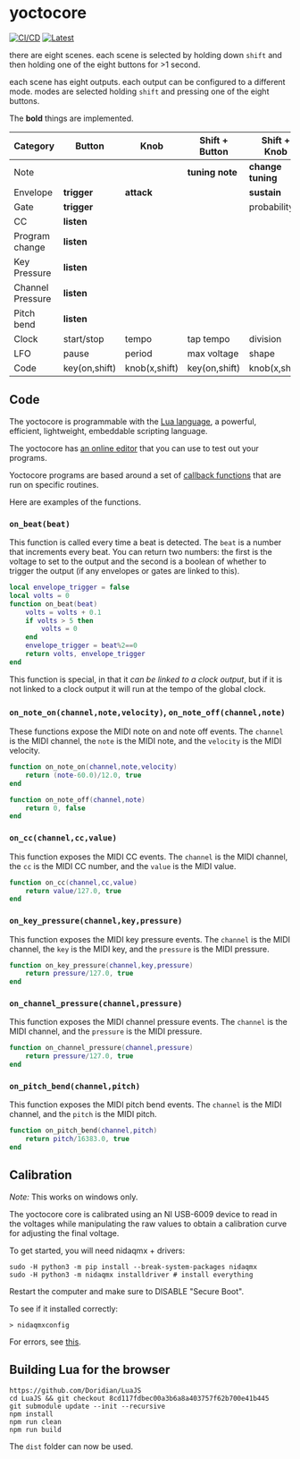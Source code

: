 # yoctocore


[![CI/CD](https://github.com/schollz/yoctocore/actions/workflows/build.yml/badge.svg)](https://github.com/schollz/yoctocore/actions/workflows/build.yml) [![Latest](https://img.shields.io/github/v/release/schollz/yoctocore?color=brightgreen&label=Release)](https://github.com/schollz/yoctocore/releases/latest)

there are eight scenes. each scene is selected by holding down `shift` and then holding one of the eight buttons for >1 second.

each scene has eight outputs. each output can be configured to a different mode. modes are selected holding `shift` and pressing one of the eight buttons.

The **bold** things are implemented.

| Category         | Button        | Knob          | Shift + Button  | Shift + Knob      | Button + Knob |
| ---------------- | ------------- | ------------- | --------------- | ----------------- | ------------- |
| Note             |               |               | **tuning note** | **change tuning** | **voltage**   |
| Envelope         | **trigger**   | **attack**    |                 | **sustain**       | **release**   |
| Gate             | **trigger**   |               |                 | probability       |               |
| CC               | **listen**    |               |                 |                   |               |
| Program change   | **listen**    |               |                 |                   |               |
| Key Pressure     | **listen**    |               |                 |                   |               |
| Channel Pressure | **listen**    |               |                 |                   |               |
| Pitch bend       | **listen**    |               |                 |                   |               |
| Clock            | start/stop    | tempo         | tap tempo       | division          |               |
| LFO              | pause         | period        | max voltage     | shape             |               |
| Code             | key(on,shift) | knob(x,shift) | key(on,shift)   | knob(x,shift)     |               |

## Code

The yoctocore is programmable with the [Lua language](https://www.lua.org/manual/5.4/manual.html), a powerful, efficient, lightweight, embeddable scripting language. 

The yoctocore has [an online editor](https://my.yoctocore.com) that you can use to test out your programs.

Yoctocore programs are based around a set of [callback functions](https://en.wikipedia.org/wiki/Callback_(computer_programming)) that are run on specific routines.

Here are examples of the functions.

### `on_beat(beat)`

This function is called every time a beat is detected. The `beat` is a number that increments every beat. You can return two numbers: the first is the voltage to set to the output and the second is a boolean of whether to trigger the output (if any envelopes or gates are linked to this). 

```lua
local envelope_trigger = false  
local volts = 0
function on_beat(beat)
    volts = volts + 0.1
    if volts > 5 then
        volts = 0
    end
    envelope_trigger = beat%2==0
    return volts, envelope_trigger
end
```

This function is special, in that it *can be linked to a clock output*, but if it is not linked to a clock output it will run at the tempo of the global clock.

### `on_note_on(channel,note,velocity)`, `on_note_off(channel,note)`

These functions expose the MIDI note on and note off events. The `channel` is the MIDI channel, the `note` is the MIDI note, and the `velocity` is the MIDI velocity.

```lua
function on_note_on(channel,note,velocity)
    return (note-60.0)/12.0, true
end

function on_note_off(channel,note)
    return 0, false
end
```

### `on_cc(channel,cc,value)`

This function exposes the MIDI CC events. The `channel` is the MIDI channel, the `cc` is the MIDI CC number, and the `value` is the MIDI value.

```lua
function on_cc(channel,cc,value)
    return value/127.0, true
end
```

### `on_key_pressure(channel,key,pressure)`

This function exposes the MIDI key pressure events. The `channel` is the MIDI channel, the `key` is the MIDI key, and the `pressure` is the MIDI pressure.

```lua
function on_key_pressure(channel,key,pressure)
    return pressure/127.0, true
end
```

### `on_channel_pressure(channel,pressure)`

This function exposes the MIDI channel pressure events. The `channel` is the MIDI channel, and the `pressure` is the MIDI pressure.

```lua
function on_channel_pressure(channel,pressure)
    return pressure/127.0, true
end
```

### `on_pitch_bend(channel,pitch)`

This function exposes the MIDI pitch bend events. The `channel` is the MIDI channel, and the `pitch` is the MIDI pitch.

```lua
function on_pitch_bend(channel,pitch)
    return pitch/16383.0, true
end
```


## Calibration

*Note:* This works on windows only.

The yoctocore core is calibrated using an NI USB-6009 device to read in the voltages while manipulating the raw values to obtain a calibration curve for adjusting the final voltage.

To get started, you will need nidaqmx + drivers:

```
sudo -H python3 -m pip install --break-system-packages nidaqmx
sudo -H python3 -m nidaqmx installdriver # install everything
```

Restart the computer and make sure to DISABLE "Secure Boot".

To see if it installed correctly:

```
> nidaqmxconfig
```

For errors, see [this](https://knowledge.ni.com/KnowledgeArticleDetails?id=kA03q000000wwZyCAI&l=en-US).

## Building Lua for the browser

```
https://github.com/Doridian/LuaJS
cd LuaJS && git checkout 8cd117fdbec00a3b6a8a403757f62b700e41b445
git submodule update --init --recursive
npm install
npm run clean
npm run build
```

The `dist` folder can now be used.
